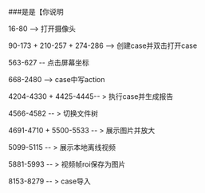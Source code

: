 ###是是【你说明

16-80 --> 打开摄像头

90-173 + 210-257 + 274-286 --> 创建case并双击打开case

563-627 -- 点击屏幕坐标

668-2480 --> case中写action

4204-4330 + 4425-4445-- > 执行case并生成报告

4566-4582 -- > 切换文件树

4691-4710 + 5500-5533 -- > 展示图片并放大

5099-5115 -- > 展示本地离线视频

5881-5993 -- > 视频帧roi保存为图片

8153-8279 -- > case导入

